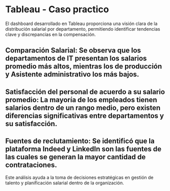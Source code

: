 # Tableau - Caso practico

El dashboard desarrollado en Tableau proporciona una visión clara de la distribución salarial por departamento, permitiendo identificar tendencias clave y discrepancias en la compensación.

## Comparación Salarial: Se observa que los departamentos de IT presentan los salarios promedio más altos, mientras los de producción y Asistente administrativo los más bajos.

## Satisfacción del personal de acuerdo a su salario promedio: La mayoría de los empleados tienen salarios dentro de un rango medio, pero existen diferencias significativas entre departamentos y su satisfacción.

## Fuentes de reclutamiento: Se identificó que la plataforma Indeed y LinkedIn son las fuentes de las cuales se generan la mayor cantidad de contrataciones.

Este análisis ayuda a la toma de decisiones estratégicas en gestión de talento y planificación salarial dentro de la organización.
